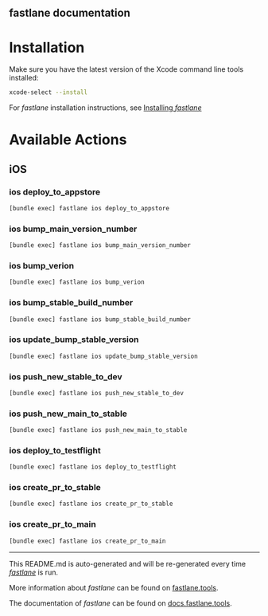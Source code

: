 fastlane documentation
----

# Installation

Make sure you have the latest version of the Xcode command line tools installed:

```sh
xcode-select --install
```

For _fastlane_ installation instructions, see [Installing _fastlane_](https://docs.fastlane.tools/#installing-fastlane)

# Available Actions

## iOS

### ios deploy_to_appstore

```sh
[bundle exec] fastlane ios deploy_to_appstore
```



### ios bump_main_version_number

```sh
[bundle exec] fastlane ios bump_main_version_number
```



### ios bump_verion

```sh
[bundle exec] fastlane ios bump_verion
```



### ios bump_stable_build_number

```sh
[bundle exec] fastlane ios bump_stable_build_number
```



### ios update_bump_stable_version

```sh
[bundle exec] fastlane ios update_bump_stable_version
```



### ios push_new_stable_to_dev

```sh
[bundle exec] fastlane ios push_new_stable_to_dev
```



### ios push_new_main_to_stable

```sh
[bundle exec] fastlane ios push_new_main_to_stable
```



### ios deploy_to_testflight

```sh
[bundle exec] fastlane ios deploy_to_testflight
```



### ios create_pr_to_stable

```sh
[bundle exec] fastlane ios create_pr_to_stable
```



### ios create_pr_to_main

```sh
[bundle exec] fastlane ios create_pr_to_main
```



----

This README.md is auto-generated and will be re-generated every time [_fastlane_](https://fastlane.tools) is run.

More information about _fastlane_ can be found on [fastlane.tools](https://fastlane.tools).

The documentation of _fastlane_ can be found on [docs.fastlane.tools](https://docs.fastlane.tools).
